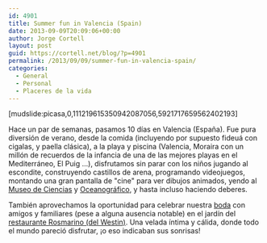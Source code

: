 ```yaml
---
id: 4901
title: Summer fun in Valencia (Spain)
date: 2013-09-09T20:09:06+00:00
author: Jorge Cortell
layout: post
guid: https://cortell.net/blog/?p=4901
permalink: /2013/09/09/summer-fun-in-valencia-spain/
categories:
  - General
  - Personal
  - Placeres de la vida
---
```

[mudslide:picasa,0,111219615350942087056,5921717659562402193]

Hace un par de semanas, pasamos 10 días en Valencia (España). Fue pura diversión de verano, desde la comida (incluyendo por supuesto fideuá con cigalas, y paella clásica), a la playa y piscina (Valencia, Moraira con un millón de recuerdos de la infancia de una de las mejores playas en el Mediterráneo, El Puig ...), disfrutamos sin parar con los niños jugando al escondite, construyendo castillos de arena, programando videojuegos, montando una gran pantalla de "cine" para ver dibujos animados, yendo al <a title="https://www.cac.es/museo/" href="https://www.cac.es/museo/" target="_blank">Museo de Ciencias</a> y <a title="https://www.cac.es/oceanografic/" href="https://www.cac.es/oceanografic/" target="_blank">Oceanográfico</a>, y hasta incluso haciendo deberes.

También aprovechamos la oportunidad para celebrar nuestra <a title="https://www.theknot.com/wedding/Stephanie-and-Jorge" href="https://www.theknot.com/wedding/Stephanie-and-Jorge" target="_blank">boda</a> con amigos y familiares (pese a alguna ausencia notable) en el jardín del <a title="https://www.westinvalencia.com/en/Rosmarino_restaurant" href="https://www.westinvalencia.com/en/Rosmarino_restaurant" target="_blank">restaurante Rosmarino (del Westin)</a>. Una velada íntima y cálida, donde todo el mundo pareció disfrutar, ¡o eso indicaban sus sonrisas!